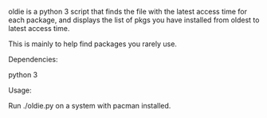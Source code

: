 oldie is a python 3 script that finds the file with the latest access time for each package, and displays the list of pkgs you have installed from oldest to latest access time.

This is mainly to help find packages you rarely use.

Dependencies:

python 3

Usage:

Run ./oldie.py on a system with pacman installed.
